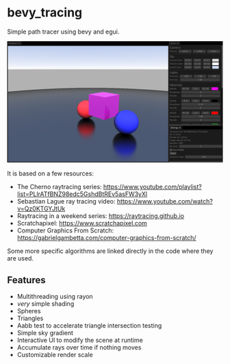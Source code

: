 # bevy_tracing

Simple path tracer using bevy and egui.

![preview](bevy_tracing.png)

It is based on a few resources:

- The Cherno raytracing series: <https://www.youtube.com/playlist?list=PLlrATfBNZ98edc5GshdBtREv5asFW3yXl>
- Sebastian Lague ray tracing video: <https://www.youtube.com/watch?v=Qz0KTGYJtUk>
- Raytracing in a weekend series: <https://raytracing.github.io>
- Scratchapixel: <https://www.scratchapixel.com>
- Computer Graphics From Scratch: <https://gabrielgambetta.com/computer-graphics-from-scratch/>

Some more specific algorithms are linked directly in the code where they are used.

## Features

- Multithreading using rayon
- *very* simple shading
- Spheres
- Triangles
- Aabb test to accelerate triangle intersection testing
- Simple sky gradient
- Interactive UI to modify the scene at runtime
- Accumulate rays over time if nothing moves
- Customizable render scale
